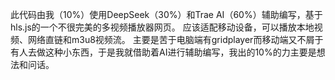 此代码由我（10%）使用DeepSeek（30%）和Trae AI（60%）辅助编写，基于hls.js的一个不很完美的多视频播放器网页。
应该适配移动设备，可以播放本地视频、网络直链和m3u8视频流。
主要是苦于电脑端有gridplayer而移动端又不屑于有人去做这种小东西，于是我就借助着AI进行辅助编写，我出的10%的力主要是想法和问话。
